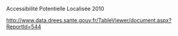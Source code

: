 Accessibilité Potentielle Localisée 2010

http://www.data.drees.sante.gouv.fr/TableViewer/document.aspx?ReportId=544
